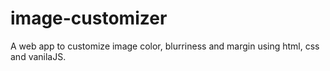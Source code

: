 # image-customizer
A web app to customize image color, blurriness and margin using html, css and vanilaJS.
